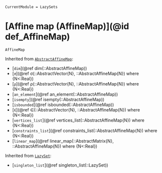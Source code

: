 ```@meta
CurrentModule = LazySets
```

# [Affine map (AffineMap)](@id def_AffineMap)

```@docs
AffineMap
```

Inherited from [`AbstractAffineMap`](@ref):
* [`dim`](@ref dim(::AbstractAffineMap))
* [`σ`](@ref σ(::AbstractVector{N}, ::AbstractAffineMap{N}) where {N<:Real})
* [`ρ`](@ref ρ(::AbstractVector{N}, ::AbstractAffineMap{N}) where {N<:Real})
* [`an_element`](@ref an_element(::AbstractAffineMap))
* [`isempty`](@ref isempty(::AbstractAffineMap))
* [`isbounded`](@ref isbounded(::AbstractAffineMap))
* [`∈`](@ref ∈(::AbstractVector{N}, ::AbstractAffineMap{N}) where {N<:Real})
* [`vertices_list`](@ref vertices_list(::AbstractAffineMap{N}) where {N<:Real})
* [`constraints_list`](@ref constraints_list(::AbstractAffineMap{N}) where {N<:Real})
* [`linear_map`](@ref linear_map(::AbstractMatrix{N}, ::AbstractAffineMap{N}) where {N<:Real})

Inherited from [`LazySet`](@ref):
* [`singleton_list`](@ref singleton_list(::LazySet))

